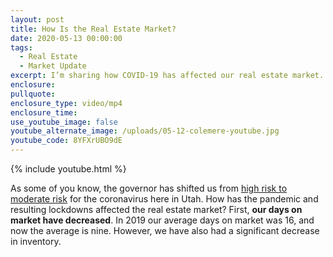 ```yaml
---
layout: post
title: How Is the Real Estate Market?
date: 2020-05-13 00:00:00
tags:
  - Real Estate
  - Market Update
excerpt: I’m sharing how COVID-19 has affected our real estate market.
enclosure:
pullquote:
enclosure_type: video/mp4
enclosure_time:
use_youtube_image: false
youtube_alternate_image: /uploads/05-12-colemere-youtube.jpg
youtube_code: 8YFXrUBO9dE
---
```


{% include youtube.html %}

As some of you know, the governor has shifted us from <u><a target="_blank" href="https://coronavirus.utah.gov/utahs-moderate-risk-phase/">high risk to moderate risk</a></u> for the coronavirus here in Utah. How has the pandemic and resulting lockdowns affected the real estate market? First, **our days on market have decreased**. In 2019 our average days on market was 16, and now the average is nine. However, we have also had a significant decrease in inventory.